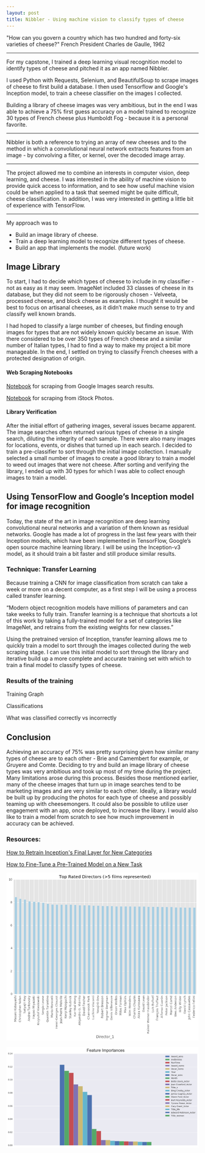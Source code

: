 ```yaml
---
layout: post
title: Nibbler - Using machine vision to classify types of cheese
---
```



"How can you govern a country which has two hundred and forty-six varieties of cheese?"
French President Charles de Gaulle, 1962


---


For my capstone, I trained a deep learning visual recognition model to identify types of cheese and pitched it as an app named Nibbler.

I used Python with Requests, Selenium, and BeautifulSoup to scrape images of cheese to first build a database. I then used Tensorflow and Google's Inception model, to train a cheese classifier on the images I collected.

Building a library of cheese images was very ambitious, but in the end I was able to achieve a 75% first guess accuracy on a model trained to recognize 30 types of French cheese plus Humboldt Fog - because it is a personal favorite. 


---


Nibbler is both a reference to trying an array of new cheeses and to the method in which a convolutional neural network extracts features from an image - by convolving a filter, or kernel, over the decoded image array.


---


The project allowed me to combine an interests in computer vision, deep learning, and cheese. I was interested in the ability of machine vision to provide quick access to information, and to see how useful machine vision could be when applied to a task that seemed might be quite difficult, cheese classification. In addition, I was very interested in getting a little bit of experience with TensorFlow. 


---

My approach was to 
- Build an image library of cheese.
- Train a deep learning model to recognize different types of cheese.
- Build an app that implements the model. (future work)

## Image Library

To start, I had to decide which types of cheese to include in my classifier - not as easy as it may seem. ImageNet included 33 classes of cheese in its database, but they did not seem to be rigorously chosen - Velveeta, processed cheese, and block cheese as examples. I thought it would be best to focus on artisanal cheeses, as it didn’t make much sense to try and classify well known brands. 

I had hoped to classify a large number of cheeses, but finding enough images for types that are not widely known quickly became an issue. With there considered to be over 350 types of French cheese and a similar number of Italian types, I had to find a way to make my project a bit more manageable. In the end, I settled on trying to classify French cheeses with a protected designation of origin.

#### Web Scraping Notebooks

<a href="https://git.generalassemb.ly/anthonysull/project-6-apis-randomforests/blob/master/Project-6_IMDB-titles_2.ipynb">Notebook</a> for scraping from Google Images search results.

<a href="https://git.generalassemb.ly/anthonysull/project-6-apis-randomforests/blob/master/Project-6_IMDB-titles_2.ipynb">Notebook</a> for scraping from iStock Photos.

#### Library Verification

After the initial effort of gathering images, several issues became apparent. The image searches often returned various types of cheese in a single search, diluting the integrity of each sample. There were also many images for locations, events, or dishes that turned up in each search. I decided to train a pre-classifier to sort through the initial image collection. I manually selected a small number of images to create a good library to train a model to weed out images that were not cheese. After sorting and verifying the library, I ended up with 30 types for which I was able to collect enough images to train a model.

## Using TensorFlow and Google’s Inception model for image recognition

Today, the state of the art in image recognition are deep learning convolutional neural networks and a variation of them known as residual networks. Google has made a lot of progress in the last few years with their Inception models, which have been implemented in TensorFlow, Google’s open source machine learning library. I will be using the Inception-v3 model, as it should train a bit faster and still produce similar results.

### Technique: Transfer Learning 

Because training a CNN for image classification from scratch can take a week or more on a decent computer, as a first step I will be using a process called transfer learning. 

“Modern object recognition models have millions of parameters and can take weeks to fully train. Transfer learning is a technique that shortcuts a lot of this work by taking a fully-trained model for a set of categories like ImageNet, and retrains from the existing weights for new classes.” 

Using the pretrained version of Inception, transfer learning allows me to quickly train a model to sort through the images collected during the web scraping stage. I can use this initial model to sort through the library and iterative build up a more complete and accurate training set with which to train a final model to classify types of cheese.

### Results of the training

Training Graph

Classifications

What was classified correctly vs incorrectly

## Conclusion

Achieving an accuracy of 75% was pretty surprising given how similar many types of cheese are to each other - Brie and Camembert for example, or Gruyere and Comte. Deciding to try and build an image library of cheese types was very ambitious and took up most of my time during the project. Many limitations arose during this process. Besides those mentioned earlier, many of the cheese images that turn up in image searches tend to be marketing images and are very similar to each other. Ideally, a library would be built up by producing the photos for each type of cheese and possibly teaming up with cheesemongers. It could also be possible to utilize user engagement with an app, once deployed, to increase the libary. I would also like to train a model from scratch to see how much improvement in accuracy can be achieved. 

### Resources:

<a href="https://www.tensorflow.org/tutorials/image_retraining">How to Retrain Inception's Final Layer for New Categories</a>

<a href="https://github.com/tensorflow/models/tree/master/inception#how-to-fine-tune-a-pre-trained-model-on-a-new-task">How to Fine-Tune a Pre-Trained Model on a New Task</a>





![](../images/Project6/output_121_1.png)


![](../images/Project6/output_251_0.png)



